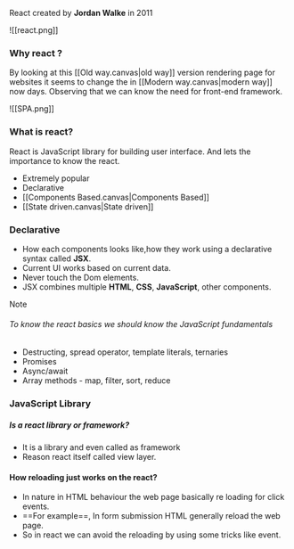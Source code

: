React created by **Jordan Walke** in 2011

![[react.png]]
### Why react ?
By looking at this [[Old way.canvas|old way]] version rendering page for websites it seems to change the in [[Modern way.canvas|modern way]] now days. Observing that we can know the need for front-end framework.

![[SPA.png]]

### What is react?
React is JavaScript library for building user interface. And lets the importance to know the react.
- Extremely popular
- Declarative
- [[Components Based.canvas|Components Based]]
- [[State driven.canvas|State driven]]

### Declarative 
- How each components looks like,how they work using a declarative syntax called **JSX**. 
- Current UI works based on current data.
- Never touch the Dom elements.
- JSX combines multiple **HTML**, **CSS**, **JavaScript**, other components.

> [!NOTE]
> ###### To know the react basics we should know the JavaScript fundamentals
> - Destructing, spread operator, template literals, ternaries
> - Promises
> - Async/await
> - Array methods - map, filter, sort, reduce

### JavaScript Library
#####   Is a react library or framework?
   - It is a library and even called as framework
   - Reason react itself called view layer.

#### How reloading just works on the react?
- In nature in HTML behaviour the web page basically re loading for click events.
- ==For example==, In form submission HTML generally reload the web page.
- So in react we can avoid the reloading by using some tricks like event.